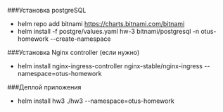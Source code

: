 ###Установка postgreSQL
- helm repo add bitnami https://charts.bitnami.com/bitnami
- helm install -f postgre/values.yaml hw-3 bitnami/postgresql -n otus-homework --create-namespace

###Установка Nginx controller (если нужно)
- helm install nginx-ingress-controller nginx-stable/nginx-ingress --namespace=otus-homework

###Деплой приложения
- helm install hw3 ./hw3 --namespace=otus-homework
